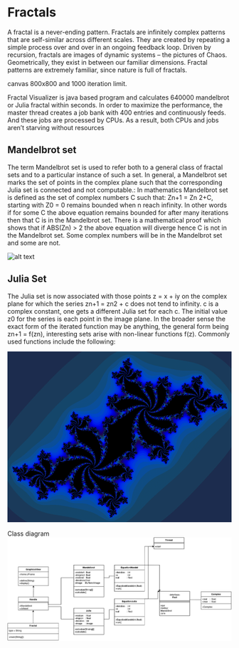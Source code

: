 # Fractals

A fractal is a never-ending pattern. Fractals are infinitely complex patterns that are self-similar across different scales. They are created by repeating a simple process over and over in an ongoing feedback loop. Driven by recursion, fractals are images of dynamic systems – the pictures of Chaos. Geometrically, they exist in between our familiar dimensions. Fractal patterns are extremely familiar, since nature is full of fractals.

canvas 800x800 and 1000 iteration limit.

Fractal Visualizer is java based program and calculates 640000 mandelbrot or Julia fractal within seconds. In order to maximize the performance, the master thread creates a job bank with 400 entries and continuously feeds. And these jobs are processed by CPUs. As a result, both CPUs and jobs aren’t starving without resources
   
 
## Mandelbrot set

The term Mandelbrot set is used to refer both to a general class of fractal sets and to a particular instance of such a set. In general, a Mandelbrot set marks the set of points in the complex plane such that the corresponding Julia set is connected and not computable.: In mathematics Mandelbrot set is defined as the set of complex numbers C such
that: Zn+1 = Zn
2+C, starting with Z0 = 0 remains bounded when n reach infinity. In other words if for
some C the above equation remains bounded for after many iterations then that C is in the Mandelbrot
set. There is a mathematical proof which shows that if ABS(Zn) > 2 the above equation will diverge
hence C is not in the Mandelbrot set. Some complex numbers will be in the Mandelbrot set and some
are not. 

 ![alt text](https://github.com/praveendhananjaya/Fractals/blob/main/Mandelbrot_sequence_new.gif?raw=true)
 
 

## Julia Set

The Julia set is now associated with those points z = x + iy on the complex plane for which the series zn+1 = zn2 + c does not tend to infinity. c is a complex constant, one gets a different Julia set for each c. The initial value z0 for the series is each point in the image plane. In the broader sense the exact form of the iterated function may be anything, the general form being zn+1 = f(zn), interesting sets arise with non-linear functions f(z). Commonly used functions include the following:


 ![alt text](https://github.com/praveendhananjaya/Fractals/blob/main/Julia-set.png?raw=true)
 
 
Class diagram
![alt text](https://github.com/praveendhananjaya/Fractals/blob/main/diagr.png?raw=true)
 
 

